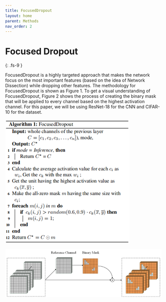 ```yaml
---
title: FocusedDropout
layout: home
parent: Methods
nav_order: 2
---
```


# Focused Dropout
{: .fs-9 }

FocusedDropout is a highly targeted approach that makes the network focus on the most important features (based on the idea of Network Dissection) while dropping 
other features. The methodology for FocusedDropout is shown as Figure 1. To get a visual understanding of FocusedDropout, Figure 2 shows the process of creating the 
binary mask that will be applied to every channel based on the highest activation channel. For this paper, we will be using ResNet-18 for the CNN and CIFAR-10 for 
the dataset.

![Alt Text](/images/focuseddropout.png)

![Alt Text](/images/focuseddropout_binarymask.png)
